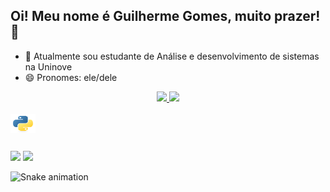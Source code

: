 ## Oi! Meu nome é Guilherme Gomes, muito prazer!🙂 

- 🔭 Atualmente sou estudante de Análise e desenvolvimento de sistemas na Uninove
- 😄 Pronomes: ele/dele

<div align="center">
  <a href="https://github.com/GuilhermeGGM">
  <img height="160em" src="https://github-readme-stats.vercel.app/api?username=GuilhermeGGM&show_icons=true&theme=tokyonight&include_all_commits=true&count_private=true"/>
  <img height="160em" src="https://github-readme-stats.vercel.app/api/top-langs/?username=GuilhermeGGM&layout=compact&langs_count=7&theme=tokyonight"/>
</div>
<div style="display: inline_block"><br>
  <img align="center" alt="Rafa-Python" height="30" width="40" src="https://raw.githubusercontent.com/devicons/devicon/master/icons/python/python-original.svg">
  
  ##
  
<div>
  <a href="https://www.linkedin.com/in/guilherme-gomes-03ba94201" target="_blank"><img src="https://img.shields.io/badge/-LinkedIn-%230077B5?style=for-the-badge&logo=linkedin&logoColor=white" target="_blank"></a> 
  <a href = "mailto:guigui36912@gmail.com"><img src="https://img.shields.io/badge/Gmail-D14836?style=for-the-badge&logo=gmail&logoColor=white" target="_blank"></a>
<div> 
  
  ![Snake animation](https://github.com/GuilhermeGGM/GuilhermeGGM/blob/output/github-contribution-grid-snake.svg)
